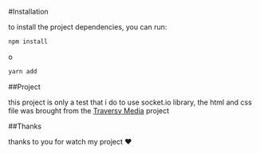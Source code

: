 #Installation

to install the project dependencies, you can run:

```bash
npm install
```

o

```bash
yarn add
```

##Project

this project is only a test that i do to use socket.io library, the html and css file was brought from the [Traversy Media](https://github.com/bradtraversy/chatcord/blob/0874a4a8b432d6941c05748f968ffb838f4fbb2a/server.js) project

##Thanks

thanks to you for watch my project ❤️